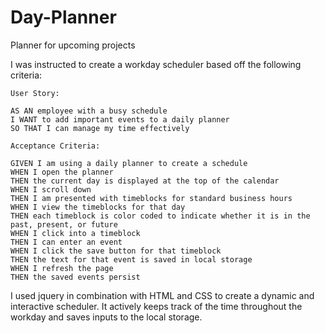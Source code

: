 # Day-Planner
Planner for upcoming projects

I was instructed to create a workday scheduler based off the following criteria:


```
User Story:

AS AN employee with a busy schedule
I WANT to add important events to a daily planner
SO THAT I can manage my time effectively

Acceptance Criteria:

GIVEN I am using a daily planner to create a schedule
WHEN I open the planner
THEN the current day is displayed at the top of the calendar
WHEN I scroll down
THEN I am presented with timeblocks for standard business hours
WHEN I view the timeblocks for that day
THEN each timeblock is color coded to indicate whether it is in the past, present, or future
WHEN I click into a timeblock
THEN I can enter an event
WHEN I click the save button for that timeblock
THEN the text for that event is saved in local storage
WHEN I refresh the page
THEN the saved events persist
```

I used jquery in combination with HTML and CSS to create a dynamic and interactive scheduler. It actively keeps track of the time throughout the workday and saves inputs to the local storage.